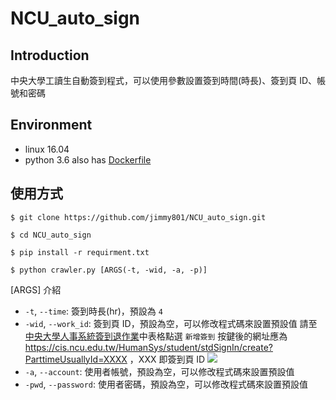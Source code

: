 # NCU_auto_sign
## Introduction
中央大學工讀生自動簽到程式，可以使用參數設置簽到時間(時長)、簽到頁 ID、帳號和密碼
## Environment
- linux 16.04
- python 3.6
also has [Dockerfile](https://github.com/jimmy801/NCU_auto_sign/blob/master/dockerfile/Dockerfile)
## 使用方式
```bash= !
$ git clone https://github.com/jimmy801/NCU_auto_sign.git
```
```bash= !
$ cd NCU_auto_sign
```
```bash= !
$ pip install -r requirment.txt
```
```bash= !
$ python crawler.py [ARGS(-t, -wid, -a, -p)]
```
[ARGS] 介紹
- `-t`, `--time`: 簽到時長(hr)，預設為 `4`
- `-wid`, `--work_id`: 簽到頁 ID，預設為空，可以修改程式碼來設置預設值
    請至[中央大學人事系統簽到退作業](https://cis.ncu.edu.tw/HumanSys/student/stdSignIn)中表格點選 `新增簽到` 按鍵後的網址應為 https://cis.ncu.edu.tw/HumanSys/student/stdSignIn/create?ParttimeUsuallyId=XXXX ，XXX 即簽到頁 ID
    ![](https://i.imgur.com/xID5JPk.png)
- `-a`, `--account`: 使用者帳號，預設為空，可以修改程式碼來設置預設值
- `-pwd`, `--password`: 使用者密碼，預設為空，可以修改程式碼來設置預設值


